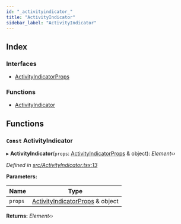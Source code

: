 ```yaml
---
id: "_activityindicator_"
title: "ActivityIndicator"
sidebar_label: "ActivityIndicator"
---
```


## Index

### Interfaces

* [ActivityIndicatorProps](../interfaces/_activityindicator_.activityindicatorprops.md)

### Functions

* [ActivityIndicator](_activityindicator_.md#const-activityindicator)

## Functions

### `Const` ActivityIndicator

▸ **ActivityIndicator**(`props`: [ActivityIndicatorProps](../interfaces/_activityindicator_.activityindicatorprops.md) & object): *Element‹›*

*Defined in [src/ActivityIndicator.tsx:13](https://github.com/tarojsx/ui/blob/v0.11.0/src/ActivityIndicator.tsx#L13)*

**Parameters:**

Name | Type |
------ | ------ |
`props` | [ActivityIndicatorProps](../interfaces/_activityindicator_.activityindicatorprops.md) & object |

**Returns:** *Element‹›*
